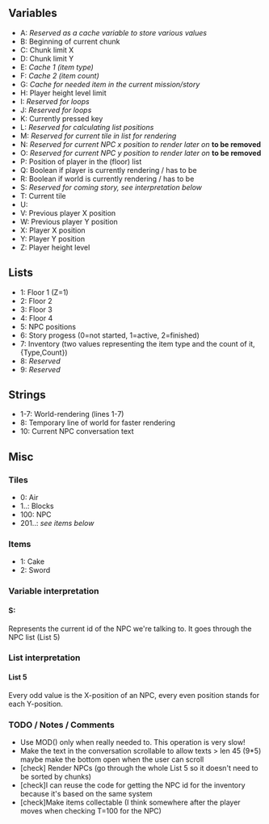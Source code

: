 ## Variables
- A: *Reserved as a cache variable to store various values*
- B: Beginning of current chunk
- C: Chunk limit X
- D: Chunk limit Y
- E: *Cache 1 (item type)*
- F: *Cache 2 (item count)*
- G: *Cache for needed item in the current mission/story*
- H: Player height level limit
- I: *Reserved for loops*
- J: *Reserved for loops*
- K: Currently pressed key
- L: *Reserved for calculating list positions*
- M: *Reserved for current tile in list for rendering*
- N: *Reserved for current NPC x position to render later on* **to be removed**
- O: *Reserved for current NPC y position to render later on* **to be removed**
- P: Position of player in the (floor) list
- Q: Boolean if player is currently rendering / has to be
- R: Boolean if world is currently rendering / has to be
- S: *Reserved for coming story, see interpretation below*
- T: Current tile
- U:
- V: Previous player X position
- W: Previous player Y position
- X: Player X position
- Y: Player Y position
- Z: Player height level

## Lists
- 1: Floor 1 (Z=1)
- 2: Floor 2
- 3: Floor 3
- 4: Floor 4
- 5: NPC positions
- 6: Story progess (0=not started, 1=active, 2=finished)
- 7: Inventory (two values representing the item type and the count of it, {Type,Count})
- 8: *Reserved*
- 9: *Reserved*

## Strings
- 1-7: World-rendering (lines 1-7)
- 8: Temporary line of world for faster rendering
- 10: Current NPC conversation text

## Misc
### Tiles
- 0: Air
- 1..: Blocks
- 100: NPC
- 201..: *see items below*

### Items
- 1: Cake
- 2: Sword

### Variable interpretation
#### S:
Represents the current id of the NPC we're talking to. It goes through the NPC list (List 5)

### List interpretation
#### List 5
Every odd value is the X-position of an NPC, every even position stands for each Y-position.

### TODO / Notes / Comments
- Use MOD() only when really needed to. This operation is very slow!
- Make the text in the conversation scrollable to allow texts > len 45 (9*5) maybe make the bottom open when the user can scroll
- \[check\] Render NPCs (go through the whole List 5 so it doesn't need to be sorted by chunks)
- \[check\]I can reuse the code for getting the NPC id for the inventory because it's based on the same system
- \[check\]Make items collectable (I think somewhere after the player moves when checking T=100 for the NPC)
